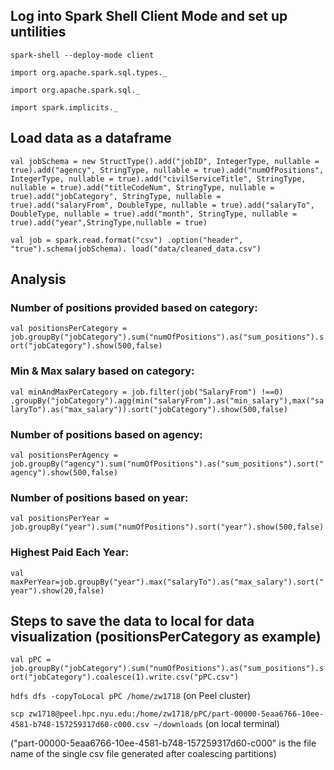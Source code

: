 ## Log into Spark Shell Client Mode and set up untilities
`spark-shell --deploy-mode client`

`import org.apache.spark.sql.types._`

`import org.apache.spark.sql._`

`import spark.implicits._`

## Load data as a dataframe

`val jobSchema = new StructType().add("jobID", IntegerType, nullable = true).add("agency", StringType, nullable = true).add("numOfPositions", IntegerType, nullable = true).add("civilServiceTitle", StringType, nullable = true).add("titleCodeNum", StringType, nullable = true).add("jobCategory", StringType, nullable = true).add("salaryFrom", DoubleType, nullable = true).add("salaryTo", DoubleType, nullable = true).add("month", StringType, nullable = true).add("year",StringType,nullable = true)`

`val job = spark.read.format("csv") .option("header", "true").schema(jobSchema). load("data/cleaned_data.csv")`


## Analysis
### Number of positions provided based on category:


`val positionsPerCategory = job.groupBy("jobCategory").sum("numOfPositions").as("sum_positions").sort("jobCategory").show(500,false)`




### Min & Max salary based on category:

`val minAndMaxPerCategory = job.filter(job("SalaryFrom") !==0) .groupBy("jobCategory").agg(min("salaryFrom").as("min_salary"),max("salaryTo").as("max_salary")).sort("jobCategory").show(500,false)`




### Number of positions based on agency:

`val positionsPerAgency = job.groupBy("agency").sum("numOfPositions").as("sum_positions").sort("agency").show(500,false)`



### Number of positions based on year:
`val positionsPerYear = job.groupBy("year").sum("numOfPositions").sort("year").show(500,false)`



### Highest Paid Each Year:
`val maxPerYear=job.groupBy("year").max("salaryTo").as("max_salary").sort("year").show(20,false)`




## Steps to save the data to local for data visualization (positionsPerCategory as example)

`val pPC = job.groupBy("jobCategory").sum("numOfPositions").as("sum_positions").sort("jobCategory").coalesce(1).write.csv("pPC.csv")`

`hdfs dfs -copyToLocal pPC /home/zw1718`   (on Peel cluster)

`scp zw1718@peel.hpc.nyu.edu:/home/zw1718/pPC/part-00000-5eaa6766-10ee-4581-b748-157259317d60-c000.csv ~/downloads` (on local terminal) 

("part-00000-5eaa6766-10ee-4581-b748-157259317d60-c000" is the file name of the single csv file generated after coalescing partitions)





